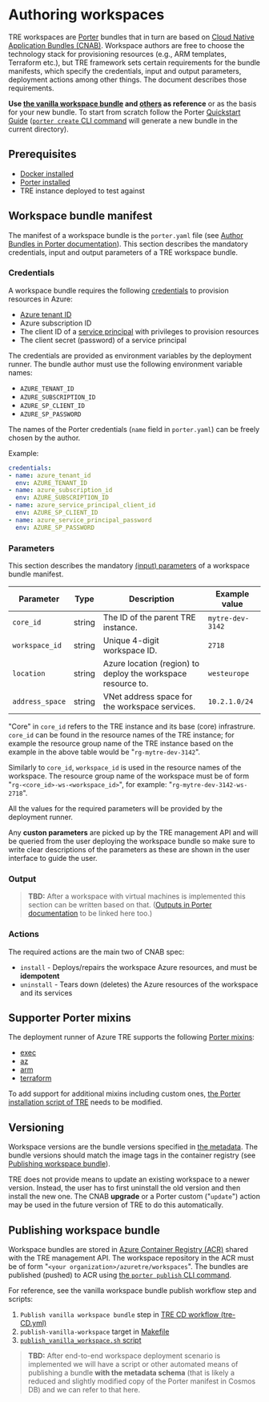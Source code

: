 # Authoring workspaces

<!-- markdownlint-disable-next-line MD013 -->
TRE workspaces are [Porter](https://porter.sh/) bundles that in turn are based on [Cloud Native Application Bundles (CNAB)](https://cnab.io/). Workspace authors are free to choose the technology stack for provisioning resources (e.g., ARM templates, Terraform etc.), but TRE framework sets certain requirements for the bundle manifests, which specify the credentials, input and output parameters, deployment actions among other things. The document describes those requirements.

**Use [the vanilla workspace bundle](../workspaces/vanilla/README.md) and [others](../workspaces/) as reference** or as the basis for your new bundle. To start from scratch follow the Porter [Quickstart Guide](https://porter.sh/quickstart/) ([`porter create` CLI command](https://porter.sh/cli/porter_create/) will generate a new bundle in the current directory).

## Prerequisites

* [Docker installed](https://docs.docker.com/get-docker/)
* [Porter installed](https://porter.sh/install)
* TRE instance deployed to test against

## Workspace bundle manifest

The manifest of a workspace bundle is the `porter.yaml` file (see [Author Bundles in Porter documentation](https://porter.sh/author-bundles/)). This section describes the mandatory credentials, input and output parameters of a TRE workspace bundle.

### Credentials

A workspace bundle requires the following [credentials](https://porter.sh/author-bundles/#credentials) to provision resources in Azure:

* [Azure tenant ID](https://docs.microsoft.com/en-us/azure/active-directory/fundamentals/active-directory-how-to-find-tenant)
* Azure subscription ID
* The client ID of a [service principal](https://docs.microsoft.com/en-us/azure/active-directory/develop/app-objects-and-service-principals) with privileges to provision resources
* The client secret (password) of a service principal

The credentials are provided as environment variables by the deployment runner. The bundle author must use the following environment variable names:

* `AZURE_TENANT_ID`
* `AZURE_SUBSCRIPTION_ID`
* `AZURE_SP_CLIENT_ID`
* `AZURE_SP_PASSWORD`

The names of the Porter credentials (`name` field in `porter.yaml`) can be freely chosen by the author.

Example:

```yaml
credentials:
- name: azure_tenant_id
  env: AZURE_TENANT_ID
- name: azure_subscription_id
  env: AZURE_SUBSCRIPTION_ID
- name: azure_service_principal_client_id
  env: AZURE_SP_CLIENT_ID
- name: azure_service_principal_password
  env: AZURE_SP_PASSWORD
```

### Parameters

This section describes the mandatory [(input) parameters](https://porter.sh/author-bundles/#parameters) of a workspace bundle manifest.

| Parameter | Type | Description | Example value |
| --------- | ---- | ----------- | ------------- |
| `core_id` | string | The ID of the parent TRE instance. | `mytre-dev-3142` |
| `workspace_id` | string | Unique 4-digit workspace ID. | `2718` |
| `location` | string | Azure location (region) to deploy the workspace resource to. | `westeurope` |
| `address_space` | string | VNet address space for the workspace services. | `10.2.1.0/24` |

"Core" in `core_id` refers to the TRE instance and its base (core) infrastrure. `core_id` can be found in the resource names of the TRE instance; for example the resource group name of the TRE instance based on the example in the above table would be "`rg-mytre-dev-3142`".

Similarly to `core_id`, `workspace_id` is used in the resource names of the workspace. The resource group name of the workspace must be of form "`rg-<core_id>-ws-<workspace_id>`", for example: "`rg-mytre-dev-3142-ws-2718`".

All the values for the required parameters will be provided by the deployment runner.

Any **custon parameters** are picked up by the TRE management API and will be queried from the user deploying the workspace bundle so make sure to write clear descriptions of the parameters as these are shown in the user interface to guide the user.

### Output

> **TBD:** After a workspace with virtual machines is implemented this section can be written based on that. ([Outputs in Porter documentation](https://porter.sh/author-bundles/#outputs) to be linked here too.)

### Actions

The required actions are the main two of CNAB spec:

* `install` - Deploys/repairs the workspace Azure resources, and must be **idempotent**
* `uninstall` - Tears down (deletes) the Azure resources of the workspace and its services

## Supporter Porter mixins

The deployment runner of Azure TRE supports the following [Porter mixins](https://porter.sh/mixins/):

* [exec](https://porter.sh/mixins/exec/)
* [az](https://github.com/getporter/az-mixin)
* [arm](https://porter.sh/mixins/arm/)
* [terraform](https://github.com/getporter/terraform-mixin)

To add support for additional mixins including custom ones, [the Porter installation script of TRE](../devops/scripts/install_porter.sh) needs to be modified.

## Versioning

Workspace versions are the bundle versions specified in [the metadata](https://porter.sh/author-bundles/#bundle-metadata). The bundle versions should match the image tags in the container registry (see [Publishing workspace bundle](#publishing-workspace-bundle)).

TRE does not provide means to update an existing workspace to a newer version. Instead, the user has to first uninstall the old version and then install the new one. The CNAB **upgrade** or a Porter custom ("`update`") action may be used in the future version of TRE to do this automatically.

## Publishing workspace bundle

Workspace bundles are stored in [Azure Container Registry (ACR)](https://azure.microsoft.com/en-us/services/container-registry/) shared with the TRE management API. The workspace repository in the ACR must be of form "`<your organization>/azuretre/workspaces`". The bundles are published (pushed) to ACR using [the `porter publish` CLI command](https://porter.sh/cli/porter_publish/).

For reference, see the vanilla workspace bundle publish workflow step and scripts:

1. `Publish vanilla workspace bundle` step in [TRE CD workflow (tre-CD.yml)](../.github/workflows/tre-CD.yml)
1. `publish-vanilla-workspace` target in [Makefile](../Makefile)
1. [`publish_vanilla_workspace.sh` script](../devops/scripts/publish_vanilla_workspace.sh)

> **TBD:** After end-to-end workspace deployment scenario is implemented we will have a script or other automated means of publishing a bundle **with the metadata schema** (that is likely a reduced and slightly modified copy of the Porter manifest in Cosmos DB) and we can refer to that here.

